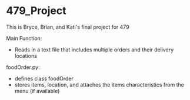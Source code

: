 # 479_Project
This is Bryce, Brian, and Kati's final project for 479

Main Function: 
- Reads in a text file that includes multiple orders and their delivery locations

foodOrder.py:
- defines class foodOrder
- stores items, location, and attaches the items characteristics from the menu (if available)
